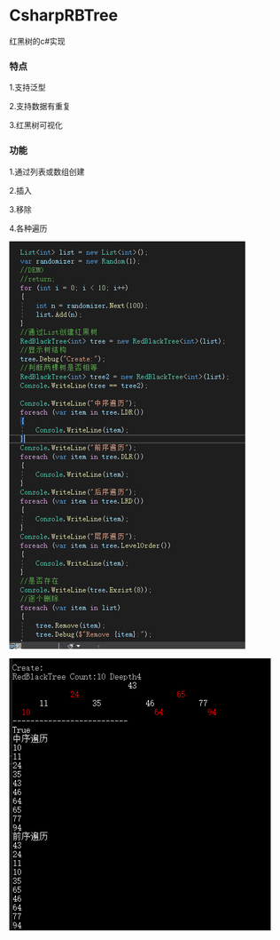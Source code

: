 # CsharpRBTree
红黑树的c#实现


### 特点
1.支持泛型

2.支持数据有重复

3.红黑树可视化
### 功能
1.通过列表或数组创建

2.插入

3.移除

4.各种遍历

![rbt1.png](./Images/rbt1.png "功能")

![rbt2.png](./Images/rbt2.png "输出")





